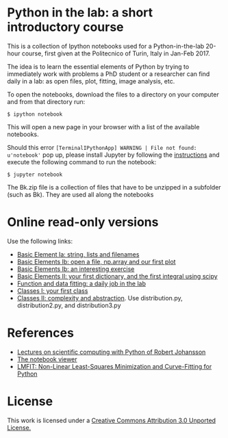 Python in the lab: a short introductory course
==============================================

This is a collection of Ipython notebooks used for a Python-in-the-lab 20-hour course, first given at the Politecnico of Turin, Italy in Jan-Feb 2017.

The idea is to learn the essential elements of Python by trying to immediately work with problems a PhD student or a researcher can find daily in a lab: as open files, plot, fitting, image analysis, etc.

To open the notebooks, download the files to a directory on your computer and from that directory run:

    $ ipython notebook

This will open a new page in your browser with a list of the available notebooks.

Should this error `[TerminalIPythonApp] WARNING | File not found: u'notebook'` pop up, please install Jupyter by following the [instructions](http://jupyter.readthedocs.io/en/latest/install.html) and execute the following command to run the notebook:

    $ jupyter notebook

The Bk.zip file is a collection of files that have to be unzipped in a subfolder (such as Bk). They are used all along the notebooks


Online read-only versions
=========================

Use the following links:

* [Basic Element Ia: string, lists and filenames](http://nbviewer.ipython.org/urls/raw.github.com/gdurin/Python-in-the-lab/master/Py_lectures_01_basicElements_a.ipynb)
* [Basic Elements Ib: open a file, np.array and our first plot](http://nbviewer.ipython.org/urls/raw.github.com/gdurin/Python-in-the-lab/master/Py_lectures_01_basicElements_b.ipynb)
* [Basic Elements Ib: an interesting exercise](http://nbviewer.ipython.org/urls/raw.github.com/gdurin/Python-in-the-lab/master/Py_lectures_01_basicElements_exercise.ipynb)
* [Basic Elements II: your first dictionary, and the first integral using scipy](http://nbviewer.ipython.org/urls/raw.github.com/gdurin/Python-in-the-lab/master/Py_lectures_02_basicElements.ipynb)
* [Function and data fitting: a daily job in the lab](http://nbviewer.ipython.org/urls/raw.github.com/gdurin/Python-in-the-lab/master/Py_lectures_03_Functions_and_data_fitting.ipynb)
* [Classes I: your first class](http://nbviewer.ipython.org/urls/raw.github.com/gdurin/Python-in-the-lab/master/Py_lectures_04_Classes_a.ipynb)
* [Classes II: complexity and abstraction](http://nbviewer.ipython.org/urls/raw.github.com/gdurin/Python-in-the-lab/master/Py_lectures_04_Classes_b.ipynb). Use distribution.py, distribution2.py, and distribution3.py 


References
==========
* [Lectures on scientific computing with Python of Robert Johansson](https://github.com/jrjohansson/scientific-python-lectures)
* [The notebook viewer](http://nbviewer.jupyter.org/)
* [LMFIT: Non-Linear Least-Squares Minimization and Curve-Fitting for Python](https://lmfit.github.io/lmfit-py/model.html)

License
=======
This work is licensed under a [Creative Commons Attribution 3.0 Unported License.](http://creativecommons.org/licenses/by/3.0/)
